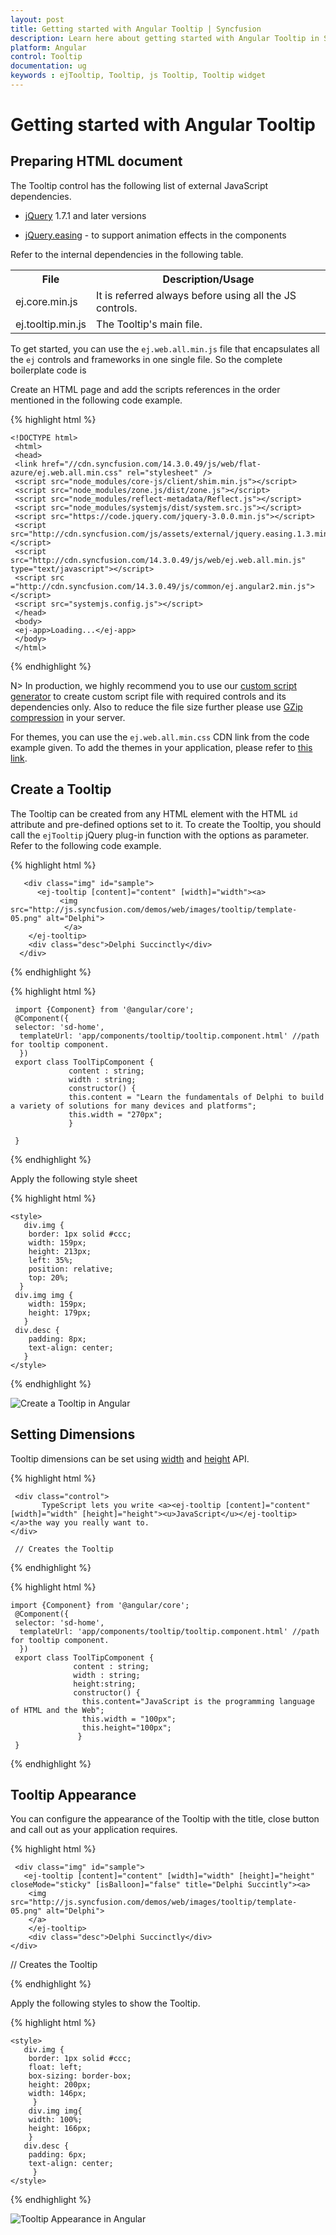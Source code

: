 ```yaml
---
layout: post
title: Getting started with Angular Tooltip | Syncfusion
description: Learn here about getting started with Angular Tooltip in Syncfusion Essential Angular Tooltip Control, its elements, and more.
platform: Angular
control: Tooltip
documentation: ug
keywords : ejTooltip, Tooltip, js Tooltip, Tooltip widget
---
```

# Getting started with Angular Tooltip

## Preparing HTML document

The Tooltip control has the following list of external JavaScript dependencies. 

* [jQuery](http://jquery.com/) 1.7.1 and later versions

* [jQuery.easing](http://gsgd.co.uk/sandbox/jquery/easing/) - to support animation effects in the components

Refer to the internal dependencies in the following table.

<table>
<tr>
<th>
File                                </th><th>
Description/Usage</th></tr>
<tr>
<td>
ej.core.min.js</td><td>
It is referred always before using all the JS controls.</td></tr>
<tr>
<td>
ej.tooltip.min.js</td><td>
The Tooltip's main file.</td></tr>
</table>

To get started, you can use the `ej.web.all.min.js` file that encapsulates all the `ej` controls and frameworks in one single file. So the complete boilerplate code is

Create an HTML page and add the scripts references in the order mentioned in the following code example.

{% highlight html %}
    
	<!DOCTYPE html>
     <html>
     <head> 
     <link href="//cdn.syncfusion.com/14.3.0.49/js/web/flat-azure/ej.web.all.min.css" rel="stylesheet" />
     <script src="node_modules/core-js/client/shim.min.js"></script>
     <script src="node_modules/zone.js/dist/zone.js"></script>
     <script src="node_modules/reflect-metadata/Reflect.js"></script>
     <script src="node_modules/systemjs/dist/system.src.js"></script>
     <script src="https://code.jquery.com/jquery-3.0.0.min.js"></script>
	 <script src="http://cdn.syncfusion.com/js/assets/external/jquery.easing.1.3.min.js"> </script>
     <script src="http://cdn.syncfusion.com/14.3.0.49/js/web/ej.web.all.min.js" type="text/javascript"></script>
     <script src ="http://cdn.syncfusion.com/14.3.0.49/js/common/ej.angular2.min.js"></script>
     <script src="systemjs.config.js"></script>
     </head>
     <body>
     <ej-app>Loading...</ej-app>
     </body>
     </html>

{% endhighlight %}

N> In production, we highly recommend you to use our [custom script generator](http://helpjs.syncfusion.com/js/include-only-the-needed-widgets)  to create custom script file with required controls and its dependencies only. Also to reduce the file size further please use [GZip compression](https://developers.google.com/web/fundamentals/performance/optimizing-content-efficiency/optimize-encoding-and-transfer?hl=en) in your server.

For themes, you can use the `ej.web.all.min.css` CDN link from the code example given. To add the themes in your application, please refer to [this link](http://help.syncfusion.com/js/theming-in-essential-javascript-components).

## Create a Tooltip

The Tooltip can be created from any HTML element with the HTML `id` attribute and pre-defined options set to it. To create the Tooltip, you should call the `ejTooltip` jQuery plug-in function with the options as parameter. Refer to the following code example.

{% highlight html %}
 
       <div class="img" id="sample">
          <ej-tooltip [content]="content" [width]="width"><a>
               <img src="http://js.syncfusion.com/demos/web/images/tooltip/template-05.png" alt="Delphi">
                </a>
		</ej-tooltip>
        <div class="desc">Delphi Succinctly</div>
      </div>

{% endhighlight %}

{% highlight html %}

     import {Component} from '@angular/core';
     @Component({
     selector: 'sd-home',
      templateUrl: 'app/components/tooltip/tooltip.component.html' //path for tooltip component.
      })
     export class ToolTipComponent {
	             content : string;
				 width : string;
				 constructor() {
                 this.content = "Learn the fundamentals of Delphi to build a variety of solutions for many devices and platforms";
				 this.width = "270px";
				 }
			   
	 }
	 
{% endhighlight %}

Apply the following style sheet

{% highlight html %}

    <style>
       div.img {
        border: 1px solid #ccc;
        width: 159px;
        height: 213px;
        left: 35%;
        position: relative;
        top: 20%;
      }
     div.img img {
        width: 159px;
        height: 179px;
       }
     div.desc {
        padding: 8px;
        text-align: center;
       }
    </style>
    
{% endhighlight %}

![Create a Tooltip in Angular](Getteing-Started_images/Getteing-Started_img1.jpeg)

## Setting Dimensions

Tooltip dimensions can be set using [width](http://help.syncfusion.com/js/api/ejtooltip#members:width) and [height](http://help.syncfusion.com/js/api/ejtooltip#members:height) API.

{% highlight html %}
 
     <div class="control">
           TypeScript lets you write <a><ej-tooltip [content]="content" [width]="width" [height]="height"><u>JavaScript</u></ej-tooltip></a>the way you really want to.
    </div>
     
	 // Creates the Tooltip

{% endhighlight %}

{% highlight html %}

    import {Component} from '@angular/core';
     @Component({
     selector: 'sd-home',
      templateUrl: 'app/components/tooltip/tooltip.component.html' //path for tooltip component.
      })
     export class ToolTipComponent {
	              content : string;
				  width : string;
				  height:string;
				  constructor() {
                    this.content="JavaScript is the programming language of HTML and the Web";
				    this.width = "100px";
                    this.height="100px";
				   }
	 }
	 
{% endhighlight %}

## Tooltip Appearance 

You can configure the appearance of the Tooltip with the title, close button and call out as your application requires.

{% highlight html %}
 
     <div class="img" id="sample">
       <ej-tooltip [content]="content" [width]="width" [height]="height" closeMode="sticky" [isBalloon]="false" title="Delphi Succintly"><a>
        <img src="http://js.syncfusion.com/demos/web/images/tooltip/template-05.png" alt="Delphi">
        </a>
		</ej-tooltip>
        <div class="desc">Delphi Succinctly</div>
    </div>

// Creates the Tooltip
    
{% endhighlight %}

Apply the following styles to show the Tooltip.

{% highlight html %}

    <style>
       div.img {
        border: 1px solid #ccc;
        float: left;
        box-sizing: border-box;
        height: 200px;
        width: 146px;
         }
        div.img img{
        width: 100%;
        height: 166px;
        }
       div.desc {
        padding: 6px;
        text-align: center;
         }
    </style>
    
{% endhighlight %}

![Tooltip Appearance in Angular](Getteing-Started_images/Getteing-Started_img2.jpeg)


